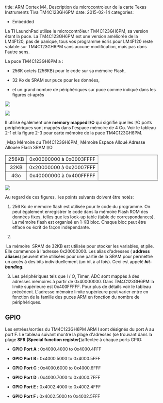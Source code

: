 title: ARM Cortex M4, Description du microcontroleur de la carte Texas Instruments Tiva TM4C123GH6PM
date: 2015-02-14
categories: 
- Embedded

La TI LaunchPad utilise le microcontrôleur TM4C123GH6PM, sa version étant la puce. La TM4C123GH6PM est une version améliorée de la LM4F120, pas de panique, tous vos programme écris pour LM4F120 reste valable sur TM4C123GH6PM sans aucune modification, mais pas dans l'autre sens. 




La puce TM4C123GH6PM a :





	
  * 256K octets (256KB) pour le code sur sa mémoire Flash,

	
  * 32 Ko de SRAM sur puce pour les données, 

	
  * et un grand nombre de périphériques sur puce comme indiqué dans les figures ci-après 


[![](http://www.embarquez-vous.fr/wp-content/uploads/2015/02/TI-Tiva-TM4C123GH6PM-Microcontroller-High-Level-Block-Diagram1.png)](http://www.embarquez-vous.fr/wp-content/uploads/2015/02/TI-Tiva-TM4C123GH6PM-Microcontroller-High-Level-Block-Diagram1.png)





[![](http://www.embarquez-vous.fr/wp-content/uploads/2015/02/TI-Tiva-Peripherals.png)](http://www.embarquez-vous.fr/wp-content/uploads/2015/02/TI-Tiva-Peripherals.png)

Il utilise également une **memory mapped I/O** qui signifie que les I/O ports périphériques sont mappés dans l'espace mémoire de 4 Go. Voir le tableau 2-1 et la figure 2-3 pour carte mémoire de la puce TM4C123GH6PM.


<table border="1" class="alignleft" >_Map Mémoire du TM4C123GH6PM_
<tbody >
<tr >
Mémoire
Espace Alloué
Adresse Allouée
</tr>
<tr >
Flash

<td style="text-align: center;" >256KB
</td>

<td style="text-align: center;" >0x00000000 à 0x0003FFFF
</td>
</tr>
<tr >
SRAM

<td style="text-align: center;" >32KB
</td>

<td style="text-align: center;" >0x20000000 à 0x20007FFF
</td>
</tr>
<tr >
I/O

<td style="text-align: center;" >4Go
</td>

<td style="text-align: center;" >0x40000000 à 0x400FFFFF
</td>
</tr>
</tbody>
</table>










[![](http://www.embarquez-vous.fr/wp-content/uploads/2015/02/memory-map.png)](http://www.embarquez-vous.fr/wp-content/uploads/2015/02/memory-map.png)

Au regard de ces figures,  les points suivants doivent être notés:



	
  1. 256 Ko de mémoire flash est utilisée pour le code du programme. On peut également enregistrer le code dans la mémoire Flash ROM des données fixes, telles que les look-up table (table de correspondances). La mémoire flash est organisé en 1-KB bloc. Chaque bloc peut être effacé ou écrit de façon indépendante.


	
  2. 


 La mémoire  SRAM de 32KB est utilisée pour stocker les variables, et pile. Elle commence à l'adresse 0x20000000. Les alias d'adresses ( **address** **aliases**) peuvent être utilisées pour une partie de la SRAM pour permettre un accès à des bits individuellement (un bit à al fois). Ceci est appelé **_bit-banding_**.


	
  3. Les périphériques tels que I / O, Timer, ADC sont mappés à des adresses mémoires à partir de 0x40000000. Dans TM4C123GH6PM la limite supérieure est 0x400FFFFF. Pour plus de détails voir le tableau précédent. L'adresse mémoire limite supérieure peut varier entre en fonction de la famille des puces ARM en fonction du nombre de périphériques.





## GPIO


Les entrées/sorties du TM4C123GH6PM ARM I sont désignés du port A au port F. Le tableau suivant montre la plage d'adresses (se trouvant dans la plage **SFR (Special function register)**)affectée à chaque ports GPIO:



	
  * **GPIO Port A :** 0x4000.4000 to 0x4000.4FFF

	
  * **GPIO Port B :** 0x4000.5000 to 0x4000.5FFF

	
  * **GPIO Port C :** 0x4000.6000 to 0x4000.6FFF

	
  * **GPIO Port D :** 0x4000.7000 to 0x4000.7FFF

	
  * **GPIO Port E :** 0x4002.4000 to 0x4002.4FFF

	
  * **GPIO Port F :** 0x4002.5000 to 0x4002.5FFF







